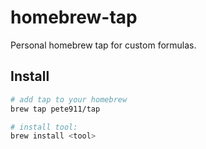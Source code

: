 # homebrew-tap
Personal homebrew tap for custom formulas.

## Install

```bash
# add tap to your homebrew
brew tap pete911/tap

# install tool:
brew install <tool>
```

